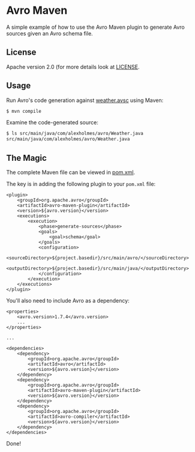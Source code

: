 Avro Maven
==========

A simple example of how to use the Avro Maven plugin to generate Avro sources given an Avro
schema file.

## License

Apache version 2.0 (for more details look at [LICENSE](LICENSE).

## Usage

Run Avro's code generation against [weather.avsc](src/main/avro/weather.avsc) using Maven:

```bash
$ mvn compile
```

Examine the code-generated source:

```bash
$ ls src/main/java/com/alexholmes/avro/Weather.java
src/main/java/com/alexholmes/avro/Weather.java
```

## The Magic

The complete Maven file can be viewed in [pom.xml](pom.xml).

The key is in adding the following plugin to your `pom.xml` file:

```
<plugin>
    <groupId>org.apache.avro</groupId>
    <artifactId>avro-maven-plugin</artifactId>
    <version>${avro.version}</version>
    <executions>
        <execution>
            <phase>generate-sources</phase>
            <goals>
                <goal>schema</goal>
            </goals>
            <configuration>
                <sourceDirectory>${project.basedir}/src/main/avro/</sourceDirectory>
                <outputDirectory>${project.basedir}/src/main/java/</outputDirectory>
            </configuration>
        </execution>
    </executions>
</plugin>
```

You'll also need to include Avro as a dependency:

```
<properties>
    <avro.version>1.7.4</avro.version>
    ...
</properties>

...

<dependencies>
    <dependency>
        <groupId>org.apache.avro</groupId>
        <artifactId>avro</artifactId>
        <version>${avro.version}</version>
    </dependency>
    <dependency>
        <groupId>org.apache.avro</groupId>
        <artifactId>avro-maven-plugin</artifactId>
        <version>${avro.version}</version>
    </dependency>
    <dependency>
        <groupId>org.apache.avro</groupId>
        <artifactId>avro-compiler</artifactId>
        <version>${avro.version}</version>
    </dependency>
</dependencies>
```

Done!